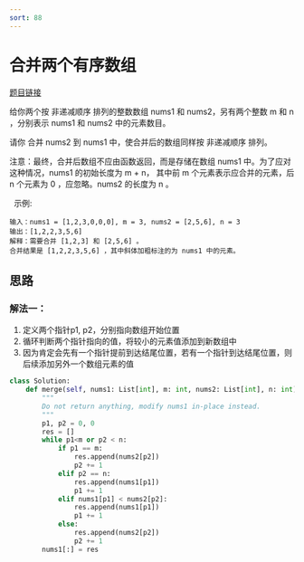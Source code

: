 ```yaml
---
sort: 88
---
```

# 合并两个有序数组


[题目链接](https://leetcode-cn.com/problems/merge-sorted-array/)

给你两个按 非递减顺序 排列的整数数组 nums1 和 nums2，另有两个整数 m 和 n ，分别表示 nums1 和 nums2 中的元素数目。

请你 合并 nums2 到 nums1 中，使合并后的数组同样按 非递减顺序 排列。

注意：最终，合并后数组不应由函数返回，而是存储在数组 nums1 中。为了应对这种情况，nums1 的初始长度为 m + n，
其中前 m 个元素表示应合并的元素，后 n 个元素为 0 ，应忽略。nums2 的长度为 n 。

 
示例:
```
输入：nums1 = [1,2,3,0,0,0], m = 3, nums2 = [2,5,6], n = 3
输出：[1,2,2,3,5,6]
解释：需要合并 [1,2,3] 和 [2,5,6] 。
合并结果是 [1,2,2,3,5,6] ，其中斜体加粗标注的为 nums1 中的元素。
```


## 思路

### 解法一：
1. 定义两个指针p1, p2，分别指向数组开始位置
2. 循环判断两个指针指向的值，将较小的元素值添加到新数组中
3. 因为肯定会先有一个指针提前到达结尾位置，若有一个指针到达结尾位置，则后续添加另外一个数组元素的值
```python
class Solution:
    def merge(self, nums1: List[int], m: int, nums2: List[int], n: int) -> None:
        """
        Do not return anything, modify nums1 in-place instead.
        """
        p1, p2 = 0, 0
        res = []
        while p1<m or p2 < n:
            if p1 == m:
                res.append(nums2[p2])
                p2 += 1
            elif p2 == n:
                res.append(nums1[p1])
                p1 += 1
            elif nums1[p1] < nums2[p2]:
                res.append(nums1[p1])
                p1 += 1
            else:
                res.append(nums2[p2])
                p2 += 1
        nums1[:] = res
```

